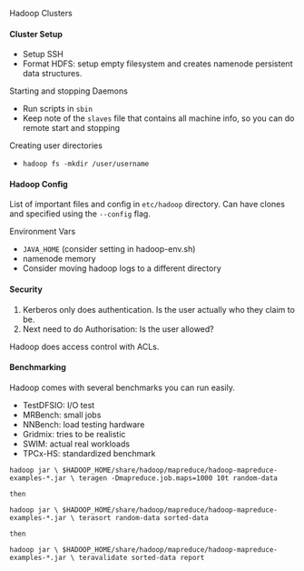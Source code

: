 Hadoop Clusters
#### Cluster Setup
- Setup SSH
- Format HDFS: setup empty filesystem and creates namenode persistent data structures.

Starting and stopping Daemons
- Run scripts in `sbin`
- Keep note of the `slaves` file that contains all machine info, so you can do remote start and stopping

Creating user directories
- `hadoop fs -mkdir /user/username`
#### Hadoop Config
List of important files and config in `etc/hadoop` directory. Can have clones and specified using the `--config` flag.

Environment Vars
- `JAVA_HOME` (consider setting in hadoop-env.sh)
- namenode memory
- Consider moving hadoop logs to a different directory
#### Security
1. Kerberos only does authentication. Is the user actually who they claim to be.
2. Next need to do Authorisation: Is the user allowed?

Hadoop does access control with ACLs.
#### Benchmarking
Hadoop comes with several benchmarks you can run easily.
- TestDFSIO: I/O test
- MRBench: small jobs
- NNBench: load testing hardware
- Gridmix: tries to be realistic
- SWIM: actual real workloads
- TPCx-HS: standardized benchmark
```
hadoop jar \ $HADOOP_HOME/share/hadoop/mapreduce/hadoop-mapreduce-examples-*.jar \ teragen -Dmapreduce.job.maps=1000 10t random-data

then

hadoop jar \ $HADOOP_HOME/share/hadoop/mapreduce/hadoop-mapreduce-examples-*.jar \ terasort random-data sorted-data

then

hadoop jar \ $HADOOP_HOME/share/hadoop/mapreduce/hadoop-mapreduce-examples-*.jar \ teravalidate sorted-data report
```
